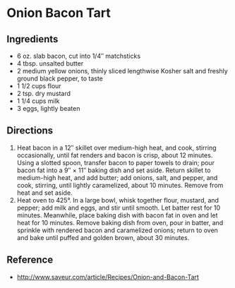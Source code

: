 # Onion Bacon Tart

## Ingredients
* 6 oz. slab bacon, cut into 1/4″ matchsticks
* 4 tbsp. unsalted butter
* 2 medium yellow onions, thinly sliced lengthwise Kosher salt and freshly ground black pepper, to taste
* 1 1/2 cups flour
* 2 tsp. dry mustard
* 1 1/4 cups milk
* 3 eggs, lightly beaten

## Directions
1. Heat bacon in a 12″ skillet over medium-high heat, and cook, stirring occasionally, until fat renders and bacon is crisp, about 12 minutes. Using a slotted spoon, transfer bacon to paper towels to drain; pour bacon fat into a 9″ × 11″ baking dish and set aside. Return skillet to medium-high heat, and add butter; add onions, salt, and pepper, and cook, stirring, until lightly caramelized, about 10 minutes. Remove from heat and set aside.
2. Heat oven to 425°. In a large bowl, whisk together flour, mustard, and pepper; add milk and eggs, and stir until smooth. Let batter rest for 10 minutes. Meanwhile, place baking dish with bacon fat in oven and let heat for 10 minutes. Remove baking dish from oven, pour in batter, and sprinkle with rendered bacon and caramelized onions; return to oven and bake until puffed and golden brown, about 30 minutes.

## Reference
* <http://www.saveur.com/article/Recipes/Onion-and-Bacon-Tart>

